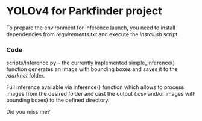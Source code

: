 # YOLOv4 for Parkfinder project

To prepare the environment for inference launch, you need to install dependencies from _requirements.txt_ and execute the _install.sh_ script. 

### Code
scripts/inference.py – the currently implemented simple_inference() function generates an image with bounding boxes and saves it to the _/darknet_ folder.

Full inference available via inference() function which allows to process images from the desired folder and cast the output (.csv and/or images with bounding boxes) to the defined directory.

Did you miss me?

